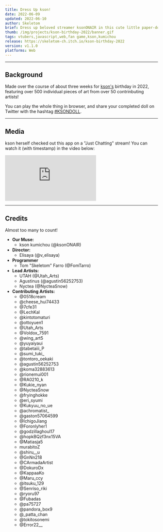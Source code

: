 ```yaml
---
title: Dress Up kson!
date: 2022-06-09
updated: 2022-06-10
author: Skeletom
brief: Dress up beloved streamer ksonONAIR in this cute little paper-doll game.
thumb: /img/projects/kson-birthday-2022/banner.gif
tags: vtubers,javascript,web,fan game,kson,kumichou
release: https://skeletom-ch.itch.io/kson-birthday-2022
version: v1.1.0
platforms: Web
---
```


---

## Background

Made over the course of about three weeks for [kson's](https://www.youtube.com/c/ksonONAIR) birthday in 2022, featuring over 500 individual pieces of art from over 50 contrinbuting artists!

You can play the whole thing in browser, and share your completed doll on Twitter with the hashtag [#KSONDOLL](https://x.com/search?q=%23ksondoll).

---

## Media

kson herself checked out this app on a "Just Chatting" stream! You can watch it (with timestamp) in the video below:

<iframe class="yt-embed" src="https://www.youtube.com/embed/YmApXx2jbkI?si=S03TDvyVUGxx6RN2&amp;start=2573" title="YouTube video player" frameborder="0" allow="accelerometer; autoplay; clipboard-write; encrypted-media; gyroscope; picture-in-picture; web-share" referrerpolicy="strict-origin-when-cross-origin" allowfullscreen></iframe>

---

## Credits

Almost too many to count!

- **Our Muse:**
    - kson kumichou (@ksonONAIR)
- **Director:**
    - Elisaya (@v_elisaya)
- **Programmer**
    - Tom "Skeletom" Farro (@FomTarro)
- **Lead Artists:**
    - UTAH (@Utah_Arts) 
    - Agustinus (@agustin56252753) 
    - Nyctea (@NycteaSnow)
- **Contributing Artists:**
    - @0518cream 
    - @cheese_hui74433 
    - @7cfe31 
    - @LechKal 
    - @kintotomaturi 
    - @ottoyuen1 
    - @Utah_Arts 
    - @Voldox_7591 
    - @wing_art5 
    - @yuyaiyaui 
    - @tabetaiii_P 
    - @sumi_tuki_ 
    - @tontoro_oekaki
    - @agustin56252753
    - @koma32883613 
    - @rionemui001 
    - @RA0210_k 
    - @Kukie_nyan 
    - @NycteaSnow 
    - @fryinghokke 
    - @eri_syumi 
    - @Kukyuu_no_ue 
    - @achromatist_ 
    - @gaston57064599 
    - @IchigoJiang 
    - @Foronlyher1 
    - @godzillaghoul17 
    - @hopkBQzf3nx15VA 
    - @Matiasja5 
    - murabitoZ 
    - @shiru__u 
    - @GnNn218 
    - @CArmadaArtist 
    - @DokuroDx 
    - @KappaaKo 
    - @Maru_ccy 
    - @itsuku_129 
    - @Senriso_riki 
    - @ryoru97
    - @Fubadas 
    - @pa75727 
    - @pandora_box9 
    - @_patta_chan
    - @tokitosonemi
    - @Error22__